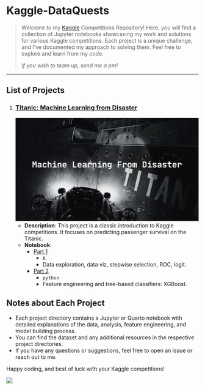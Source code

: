 # Kaggle-DataQuests

> Welcome to my [Kaggle](www.kaggle.com) Competitions Repository! Here, you will find a collection of Jupyter notebooks showcasing my work and solutions for various Kaggle competitions. Each project is a unique challenge, and I've documented my approach to solving them. Feel free to explore and learn from my code.
>
> _If you wish to team up, send me a pm!_

---

## List of Projects

1. ### [Titanic: Machine Learning from Disaster](https://www.kaggle.com/competitions/titanic)
   ![Titanic](https://raw.githubusercontent.com/solar-san/Kaggle-DataQuests/main/docs/figures/header-0.png)
   - **Description**: This project is a classic introduction to Kaggle competitions. It focuses on predicting passenger survival on the Titanic.
   - **Notebook**:
     - [Part 1](https://solar-san.github.io/Kaggle-DataQuests/titanic-1.html)
       - `R`
       - Data exploration, data viz, stepwise selection, ROC, logit.  
     - [Part 2](https://solar-san.github.io/Kaggle-DataQuests/titanic-2.html)
       - `python`
       - Feature engineering and tree-based classifiers: XGBoost.


## Notes about Each Project

- Each project directory contains a Jupyter or Quarto notebook with detailed explanations of the data, analysis, feature engineering, and model building process.
- You can find the dataset and any additional resources in the respective project directories.
- If you have any questions or suggestions, feel free to open an issue or reach out to me.

Happy coding, and best of luck with your Kaggle competitions!

[![](https://img.shields.io/badge/GitHub-View_on_GitHub-blue?style=flat&logo=GitHub)](https://github.com/yourusername/kaggle-competitions)